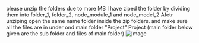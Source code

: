 please unzip the folders due to more MB I have ziped the folder by dividing them into folder_1, folder_2, node_module_1 and node_model_2
Afetr unziping open the same name folder inside the zip folders. and make sure all the files are in under ond main folder "Project"
Project (main folder below given are the sub folder and files of main folder)
![image](https://github.com/user-attachments/assets/197927c5-2abb-4d75-bee5-b12dbc2658b9)
